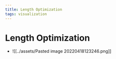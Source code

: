 ```yaml
---
title: Length Optimization
tags: visualization
---
```


# Length Optimization
- ![[../assets/Pasted image 20220418123246.png]]



























